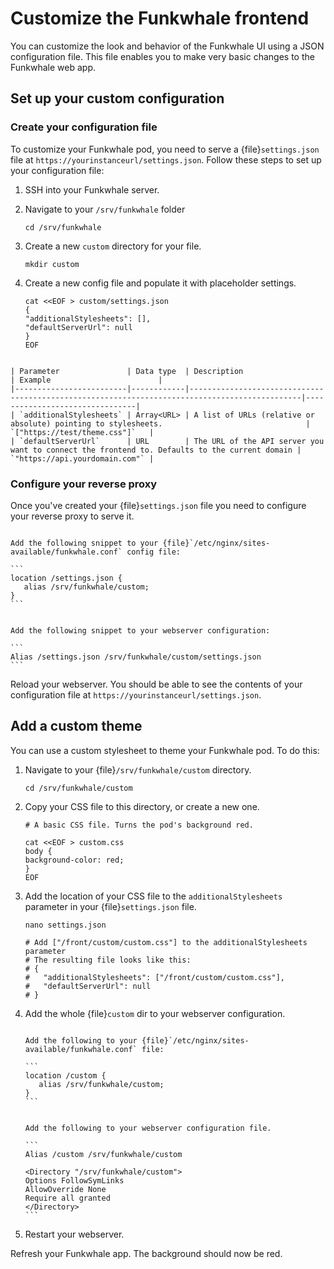 # Customize the Funkwhale frontend

You can customize the look and behavior of the Funkwhale UI using a JSON configuration file. This file enables you to make very basic changes to the Funkwhale web app.

## Set up your custom configuration

### Create your configuration file

To customize your Funkwhale pod, you need to serve a {file}`settings.json` file at `https://yourinstanceurl/settings.json`. Follow these steps to set up your configuration file:

1. SSH into your Funkwhale server.
2. Navigate to your `/srv/funkwhale` folder

   ```{code} bash
   cd /srv/funkwhale
   ```

3. Create a new `custom` directory for your file.

   ```{code} bash
   mkdir custom
   ```

4. Create a new config file and populate it with placeholder settings.

   ```{code} bash
   cat <<EOF > custom/settings.json
   {
   "additionalStylesheets": [],
   "defaultServerUrl": null
   }
   EOF
   ```

```{dropdown} Supported parameters

| Parameter               | Data type  | Description                                                                                   | Example                        |
|-------------------------|------------|-----------------------------------------------------------------------------------------------|--------------------------------|
| `additionalStylesheets` | Array<URL> | A list of URLs (relative or absolute) pointing to stylesheets.                                | `["https://test/theme.css"]`   |
| `defaultServerUrl`      | URL        | The URL of the API server you want to connect the frontend to. Defaults to the current domain | `"https://api.yourdomain.com"` |

```

### Configure your reverse proxy

Once you've created your {file}`settings.json` file you need to configure your reverse proxy to serve it.

````{tabbed} Nginx

Add the following snippet to your {file}`/etc/nginx/sites-available/funkwhale.conf` config file:

```
location /settings.json {
   alias /srv/funkwhale/custom;
}
```

````

````{tabbed} Apache

Add the following snippet to your webserver configuration:

```
Alias /settings.json /srv/funkwhale/custom/settings.json
```

````

Reload your webserver. You should be able to see the contents of your configuration file at `https://yourinstanceurl/settings.json`.

## Add a custom theme

You can use a custom stylesheet to theme your Funkwhale pod. To do this:

1. Navigate to your {file}`/srv/funkwhale/custom` directory.

   ```{code} bash
   cd /srv/funkwhale/custom
   ```

2. Copy your CSS file to this directory, or create a new one.

   ```{code} bash
   # A basic CSS file. Turns the pod's background red.

   cat <<EOF > custom.css
   body {
   background-color: red;
   }
   EOF
   ```

3. Add the location of your CSS file to the `additionalStylesheets` parameter in your {file}`settings.json` file.

   ```{code} bash
   nano settings.json

   # Add ["/front/custom/custom.css"] to the additionalStylesheets parameter
   # The resulting file looks like this:
   # {
   #   "additionalStylesheets": ["/front/custom/custom.css"],
   #   "defaultServerUrl": null
   # }
   ```

4. Add the whole {file}`custom` dir to your webserver configuration.

   ````{tabbed} Nginx

   Add the following to your {file}`/etc/nginx/sites-available/funkwhale.conf` file:

   ```
   location /custom {
      alias /srv/funkwhale/custom;
   }
   ```
   ````

   ````{tabbed} Apache

   Add the following to your webserver configuration file.

   ```
   Alias /custom /srv/funkwhale/custom

   <Directory "/srv/funkwhale/custom">
   Options FollowSymLinks
   AllowOverride None
   Require all granted
   </Directory>
   ```
   ````

5. Restart your webserver.

Refresh your Funkwhale app. The background should now be red.
